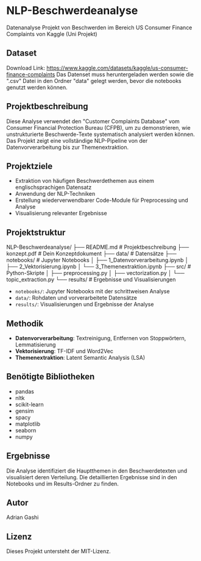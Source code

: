 # NLP-Beschwerdeanalyse
Datenanalyse Projekt von Beschwerden im Bereich US Consumer Finance Complaints von Kaggle (Uni Projekt)

## Dataset
Download Link: https://www.kaggle.com/datasets/kaggle/us-consumer-finance-complaints
Das Datenset muss heruntergeladen werden sowie die ".csv" Datei in den Ordner "data" gelegt werden, bevor die notebooks genutzt werden können.

## Projektbeschreibung
Diese Analyse verwendet den "Customer Complaints Database" vom Consumer Financial Protection Bureau (CFPB), um zu demonstrieren, wie unstrukturierte Beschwerde-Texte systematisch analysiert werden können. Das Projekt zeigt eine vollständige NLP-Pipeline von der Datenvorverarbeitung bis zur Themenextraktion.

## Projektziele

- Extraktion von häufigen Beschwerdethemen aus einem englischsprachigen Datensatz
- Anwendung der NLP-Techniken
- Erstellung wiederverwendbarer Code-Module für Preprocessing und Analyse
- Visualisierung relevanter Ergebnisse

## Projektstruktur

NLP-Beschwerdeanalyse/
├── README.md                 # Projektbeschreibung
├── konzept.pdf               # Dein Konzeptdokument
├── data/                     # Datensätze
├── notebooks/                # Jupyter Notebooks
│   ├── 1_Datenvorverarbeitung.ipynb
│   ├── 2_Vektorisierung.ipynb
│   └── 3_Themenextraktion.ipynb
├── src/                      # Python-Skripte
│   ├── preprocessing.py
│   ├── vectorization.py
│   └── topic_extraction.py
└── results/                  # Ergebnisse und Visualisierungen

- `notebooks/`: Jupyter Notebooks mit der schrittweisen Analyse
- `data/`: Rohdaten und vorverarbeitete Datensätze
- `results/`: Visualisierungen und Ergebnisse der Analyse

## Methodik
- **Datenvorverarbeitung**: Textreinigung, Entfernen von Stoppwörtern, Lemmatisierung
- **Vektorisierung**: TF-IDF und Word2Vec
- **Themenextraktion**: Latent Semantic Analysis (LSA)

## Benötigte Bibliotheken
- pandas
- nltk
- scikit-learn
- gensim
- spacy
- matplotlib
- seaborn
- numpy

## Ergebnisse
Die Analyse identifiziert die Hauptthemen in den Beschwerdetexten und visualisiert deren Verteilung. Die detaillierten Ergebnisse sind in den Notebooks und im Results-Ordner zu finden.

## Autor
Adrian Gashi

## Lizenz
Dieses Projekt untersteht der MIT-Lizenz.
